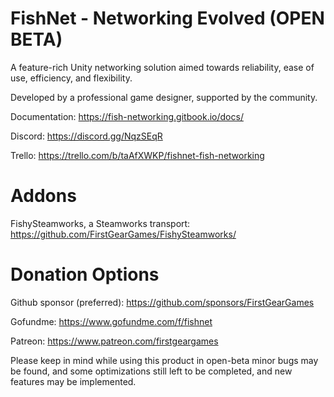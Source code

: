 # FishNet - Networking Evolved (OPEN BETA)
A feature-rich Unity networking solution aimed towards reliability, ease of use, efficiency, and flexibility.

Developed by a professional game designer, supported by the community.

Documentation: https://fish-networking.gitbook.io/docs/

Discord: https://discord.gg/NqzSEqR

Trello: https://trello.com/b/taAfXWKP/fishnet-fish-networking

# Addons

FishySteamworks, a Steamworks transport: https://github.com/FirstGearGames/FishySteamworks/

# Donation Options

  Github sponsor (preferred): https://github.com/sponsors/FirstGearGames

  Gofundme: https://www.gofundme.com/f/fishnet
  
  Patreon: https://www.patreon.com/firstgeargames

Please keep in mind while using this product in open-beta minor bugs may be found, and some optimizations still left to be completed, and new features may be implemented.
